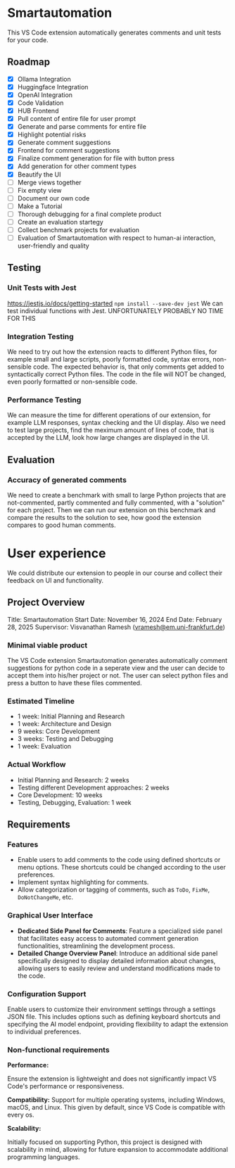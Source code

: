 # Smartautomation

This VS Code extension automatically generates comments and unit tests for your code. 

## Roadmap

- [x] Ollama Integration
- [x] Huggingface Integration
- [x] OpenAI Integration
- [x] Code Validation
- [x] HUB Frontend
- [x] Pull content of entire file for user prompt
- [x] Generate and parse comments for entire file
- [x] Highlight potential risks
- [x] Generate comment suggestions
- [x] Frontend for comment suggestions
- [x] Finalize comment generation for file with button press
- [x] Add generation for other comment types
- [x] Beautify the UI
- [ ] Merge views together
- [ ] Fix empty view
- [ ] Document our own code
- [ ] Make a Tutorial
- [ ] Thorough debugging for a final complete product
- [ ] Create an evaluation startegy
- [ ] Collect benchmark projects for evaluation
- [ ] Evaluation of Smartautomation with respect to human-ai interaction, user-friendly and quality

## Testing
### Unit Tests with Jest
https://jestjs.io/docs/getting-started
```npm install --save-dev jest```
We can test individual functions with Jest.
UNFORTUNATELY PROBABLY NO TIME FOR THIS

### Integration Testing
We need to try out how the extension reacts to different Python files, for example small and large scripts, poorly formatted code, syntax errors, non-sensible code.
The expected behavior is, that only comments get added to syntactically correct Python files. The code in the file will NOT be changed, even poorly formatted or non-sensible code.

### Performance Testing
We can measure the time for different operations of our extension, for example LLM responses, syntax checking and the UI display.
Also we need to test large projects, find the meximum amount of lines of code, that is accepted by the LLM, look how large changes are displayed in the UI.

## Evaluation
### Accuracy of generated comments
We need to create a benchmark with small to large Python projects that are not-commented, partly commented and fully commented, with a "solution" for each project.
Then we can run our extension on this benchmark and compare the results to the solution to see, how good the extension compares to good human comments.

# User experience
We could distribute our extension to people in our course and collect their feedback on UI and functionality.

## Project Overview
Title: Smartautomation
Start Date: November 16, 2024
End Date: February 28, 2025
Supervisor: Visvanathan Ramesh (vramesh@em.uni-frankfurt.de)

### Minimal viable product
The VS Code extension Smartautomation generates automatically comment suggestions for python code in a seperate view and the user can decide to accept them into his/her project or not. The user can select python files and press a button to have these files commented.

### Estimated Timeline
- 1 week: Initial Planning and Research
- 1 week: Architecture and Design
- 9 weeks: Core Development
- 3 weeks: Testing and Debugging
- 1 week: Evaluation

### Actual Workflow
- Initial Planning and Research: 2 weeks
- Testing different Development approaches: 2 weeks
- Core Development: 10 weeks
- Testing, Debugging, Evaluation: 1 week

## Requirements

### Features

- Enable users to add comments to the code using defined shortcuts or menu options. These shortcuts could be changed according to the user preferences.
- Implement syntax highlighting for comments.
- Allow categorization or tagging of comments, such as `ToDo`, `FixMe`, `DoNotChangeMe`, etc.

### Graphical User Interface

- **Dedicated Side Panel for Comments**: Feature a specialized side panel that facilitates easy access to automated comment generation functionalities, streamlining the development process.
- **Detailed Change Overview Panel**: Introduce an additional side panel specifically designed to display detailed information about changes, allowing users to easily review and understand modifications made to the code.

### **Configuration Support**

Enable users to customize their environment settings through a settings JSON file. This includes options such as defining keyboard shortcuts and specifying the AI model endpoint, providing flexibility to adapt the extension to individual preferences.

### Non-functional requirements

**Performance:**

Ensure the extension is lightweight and does not significantly impact VS Code's performance or responsiveness.

**Compatibility:**
Support for multiple operating systems, including Windows, macOS, and Linux. This given by default, since VS Code is compatible with every os.

**Scalability:**

Initially focused on supporting Python, this project is designed with scalability in mind, allowing for future expansion to accommodate additional programming languages.
